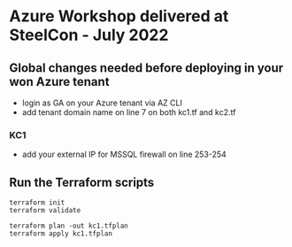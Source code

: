 # Azure Workshop delivered at SteelCon - July 2022

## Global changes needed before deploying in your won Azure tenant
- login as GA on your Azure tenant via AZ CLI
- add tenant domain name on line 7 on both kc1.tf and kc2.tf

### KC1
- add your external IP for MSSQL firewall on line 253-254

## Run the Terraform scripts 
```
terraform init
terraform validate

terraform plan -out kc1.tfplan
terraform apply kc1.tfplan
```
